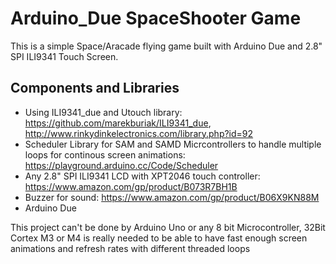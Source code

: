 # Arduino_Due SpaceShooter Game
This is a simple Space/Aracade flying game built with Arduino Due and 2.8" SPI ILI9341 Touch Screen.
## Components and Libraries
* Using ILI9341_due and Utouch library: https://github.com/marekburiak/ILI9341_due, http://www.rinkydinkelectronics.com/library.php?id=92
* Scheduler Library for SAM and SAMD Micrcontrollers to handle multiple loops for continous screen animations: https://playground.arduino.cc/Code/Scheduler
* Any 2.8" SPI ILI9341 LCD with XPT2046 touch controller: https://www.amazon.com/gp/product/B073R7BH1B
* Buzzer for sound: https://www.amazon.com/gp/product/B06X9KN88M
* Arduino Due

This project can't be done by Arduino Uno or any 8 bit Microcontroller, 32Bit Cortex M3 or M4 is really needed to be able to have fast enough screen animations and refresh rates with different threaded loops
